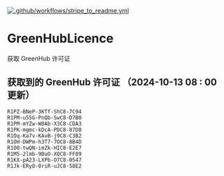 [![.github/workflows/stripe_to_readme.yml](https://github.com/zjx-kimi/GreenHubLicence/actions/workflows/stripe_to_readme.yml/badge.svg)](https://github.com/zjx-kimi/GreenHubLicence/actions/workflows/stripe_to_readme.yml)
# GreenHubLicence
获取 GreenHub 许可证
## 获取到的 GreenHub 许可证 （2024-10-13 08 : 00 更新）
```
R1PZ-BNeP-3KTf-ShC8-7C94
R1PM-u55G-PnQb-SwC8-D7B0
R1PM-mYZw-W8Ab-X3C8-CDA3
R1PK-mgmc-kDcA-PDC8-87D8
R1Oq-Ka7v-KAvB-j9C8-C3B2
R1OH-DWPm-h3T7-7OC8-8B4D
R1O0-twQN-imZk-HIC8-E2E7
R1M5-2lmb-9BuO-XQC8-FF89
R1KX-pA23-LXPb-O7C8-0547
R1Jk-ERyO-0riR-uJC8-58E2
```
